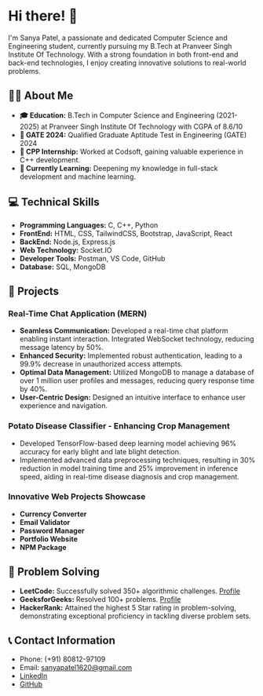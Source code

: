 # Hi there! 👋

I'm Sanya Patel, a passionate and dedicated Computer Science and Engineering student, currently pursuing my B.Tech at Pranveer Singh Institute Of Technology. With a strong foundation in both front-end and back-end technologies, I enjoy creating innovative solutions to real-world problems.

## 👩‍💻 About Me
- **🎓 Education:** B.Tech in Computer Science and Engineering (2021-2025) at Pranveer Singh Institute Of Technology with CGPA of 8.6/10
- **🌟 GATE 2024:** Qualified Graduate Aptitude Test in Engineering (GATE) 2024
- **💼 CPP Internship:** Worked at Codsoft, gaining valuable experience in C++ development.
- **🌱 Currently Learning:** Deepening my knowledge in full-stack development and machine learning.

## 💻 Technical Skills
- **Programming Languages:** C, C++, Python  
- **FrontEnd:** HTML, CSS, TailwindCSS, Bootstrap, JavaScript, React  
- **BackEnd:** Node.js, Express.js  
- **Web Technology:** Socket.IO  
- **Developer Tools:** Postman, VS Code, GitHub  
- **Database:** SQL, MongoDB  

## 📂 Projects
### Real-Time Chat Application (MERN)
- **Seamless Communication:** Developed a real-time chat platform enabling instant interaction. Integrated WebSocket technology, reducing message latency by 50%.
- **Enhanced Security:** Implemented robust authentication, leading to a 99.9% decrease in unauthorized access attempts.
- **Optimal Data Management:** Utilized MongoDB to manage a database of over 1 million user profiles and messages, reducing query response time by 40%.
- **User-Centric Design:** Designed an intuitive interface to enhance user experience and navigation.

### Potato Disease Classifier - Enhancing Crop Management
- Developed TensorFlow-based deep learning model achieving 96% accuracy for early blight and late blight detection.
- Implemented advanced data preprocessing techniques, resulting in 30% reduction in model training time and 25% improvement in inference speed, aiding in real-time disease diagnosis and crop management.

### Innovative Web Projects Showcase
- **Currency Converter**
- **Email Validator**
- **Password Manager**
- **Portfolio Website**
- **NPM Package**

## 🧩 Problem Solving
- **LeetCode:** Successfully solved 350+ algorithmic challenges. [Profile](https://leetcode.com/u/sanya1620/)
- **GeeksforGeeks:** Resolved 100+ problems. [Profile](https://www.geeksforgeeks.org/user/sanyapatfk2b/)
- **HackerRank:** Attained the highest 5 Star rating in problem-solving, demonstrating exceptional proficiency in tackling diverse problem sets.

## 📞 Contact Information
- Phone: (+91) 80812-97109
- Email: [sanyapatel1620@gmail.com](mailto:sanyapatel1620@gmail.com)
- [LinkedIn](https://www.linkedin.com/in/sanya-patel-94a995228/)
- [GitHub](https://github.com/Sanya-Patel)
